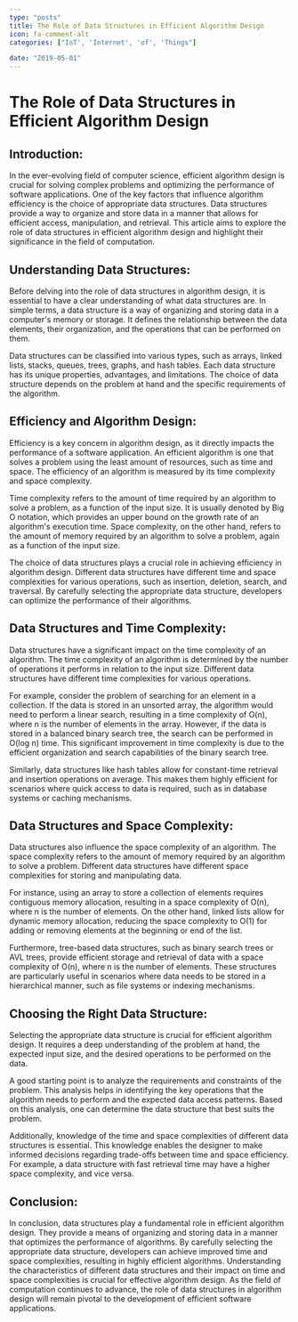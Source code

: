```yaml
---
type: "posts"
title: The Role of Data Structures in Efficient Algorithm Design
icon: fa-comment-alt
categories: ["IoT', 'Internet', 'of', 'Things"]

date: "2019-05-01"
---
```




# The Role of Data Structures in Efficient Algorithm Design

## Introduction:
In the ever-evolving field of computer science, efficient algorithm design is crucial for solving complex problems and optimizing the performance of software applications. One of the key factors that influence algorithm efficiency is the choice of appropriate data structures. Data structures provide a way to organize and store data in a manner that allows for efficient access, manipulation, and retrieval. This article aims to explore the role of data structures in efficient algorithm design and highlight their significance in the field of computation.

## Understanding Data Structures:
Before delving into the role of data structures in algorithm design, it is essential to have a clear understanding of what data structures are. In simple terms, a data structure is a way of organizing and storing data in a computer's memory or storage. It defines the relationship between the data elements, their organization, and the operations that can be performed on them.

Data structures can be classified into various types, such as arrays, linked lists, stacks, queues, trees, graphs, and hash tables. Each data structure has its unique properties, advantages, and limitations. The choice of data structure depends on the problem at hand and the specific requirements of the algorithm.

## Efficiency and Algorithm Design:
Efficiency is a key concern in algorithm design, as it directly impacts the performance of a software application. An efficient algorithm is one that solves a problem using the least amount of resources, such as time and space. The efficiency of an algorithm is measured by its time complexity and space complexity.

Time complexity refers to the amount of time required by an algorithm to solve a problem, as a function of the input size. It is usually denoted by Big O notation, which provides an upper bound on the growth rate of an algorithm's execution time. Space complexity, on the other hand, refers to the amount of memory required by an algorithm to solve a problem, again as a function of the input size.

The choice of data structures plays a crucial role in achieving efficiency in algorithm design. Different data structures have different time and space complexities for various operations, such as insertion, deletion, search, and traversal. By carefully selecting the appropriate data structure, developers can optimize the performance of their algorithms.

## Data Structures and Time Complexity:
Data structures have a significant impact on the time complexity of an algorithm. The time complexity of an algorithm is determined by the number of operations it performs in relation to the input size. Different data structures have different time complexities for various operations.

For example, consider the problem of searching for an element in a collection. If the data is stored in an unsorted array, the algorithm would need to perform a linear search, resulting in a time complexity of O(n), where n is the number of elements in the array. However, if the data is stored in a balanced binary search tree, the search can be performed in O(log n) time. This significant improvement in time complexity is due to the efficient organization and search capabilities of the binary search tree.

Similarly, data structures like hash tables allow for constant-time retrieval and insertion operations on average. This makes them highly efficient for scenarios where quick access to data is required, such as in database systems or caching mechanisms.

## Data Structures and Space Complexity:
Data structures also influence the space complexity of an algorithm. The space complexity refers to the amount of memory required by an algorithm to solve a problem. Different data structures have different space complexities for storing and manipulating data.

For instance, using an array to store a collection of elements requires contiguous memory allocation, resulting in a space complexity of O(n), where n is the number of elements. On the other hand, linked lists allow for dynamic memory allocation, reducing the space complexity to O(1) for adding or removing elements at the beginning or end of the list.

Furthermore, tree-based data structures, such as binary search trees or AVL trees, provide efficient storage and retrieval of data with a space complexity of O(n), where n is the number of elements. These structures are particularly useful in scenarios where data needs to be stored in a hierarchical manner, such as file systems or indexing mechanisms.

## Choosing the Right Data Structure:
Selecting the appropriate data structure is crucial for efficient algorithm design. It requires a deep understanding of the problem at hand, the expected input size, and the desired operations to be performed on the data.

A good starting point is to analyze the requirements and constraints of the problem. This analysis helps in identifying the key operations that the algorithm needs to perform and the expected data access patterns. Based on this analysis, one can determine the data structure that best suits the problem.

Additionally, knowledge of the time and space complexities of different data structures is essential. This knowledge enables the designer to make informed decisions regarding trade-offs between time and space efficiency. For example, a data structure with fast retrieval time may have a higher space complexity, and vice versa.

## Conclusion:
In conclusion, data structures play a fundamental role in efficient algorithm design. They provide a means of organizing and storing data in a manner that optimizes the performance of algorithms. By carefully selecting the appropriate data structure, developers can achieve improved time and space complexities, resulting in highly efficient algorithms. Understanding the characteristics of different data structures and their impact on time and space complexities is crucial for effective algorithm design. As the field of computation continues to advance, the role of data structures in algorithm design will remain pivotal to the development of efficient software applications.